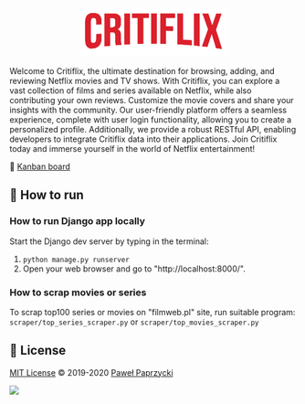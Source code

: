 

<p align="center">
  <img src="https://github.com/Pawelpaprzycki/critiflix/blob/main/LOGO.png" />
</p>


Welcome to Critiflix, the ultimate destination for browsing, adding, and reviewing Netflix movies and TV shows. With Critiflix, you can explore a vast collection of films and series available on Netflix, while also contributing your own reviews. Customize the movie covers and share your insights with the community. Our user-friendly platform offers a seamless experience, complete with user login functionality, allowing you to create a personalized profile. Additionally, we provide a robust RESTful API, enabling developers to integrate Critiflix data into their applications. Join Critiflix today and immerse yourself in the world of Netflix entertainment!

🔗 [Kanban board](https://github.com/users/Pawelpaprzycki/projects/2)

## 🚀 How to run

### How to run Django app locally 
Start the Django dev server by typing in the terminal:
1. `python manage.py runserver` 
2. Open your web browser and go to "http://localhost:8000/".

### How to scrap movies or series
To scrap top100 series or movies on "filmweb.pl" site, run suitable program:
`scraper/top_series_scraper.py` or `scraper/top_movies_scraper.py`




## 📄 License
[MIT License](https://choosealicense.com/licenses/mit/) ©️ 2019-2020 [Paweł Paprzycki](https://github.com/Pawelpaprzycki "Get in touch!")

[![](https://img.shields.io/badge/license-MIT-green?style=plastic)](https://choosealicense.com/licenses/mit/)
